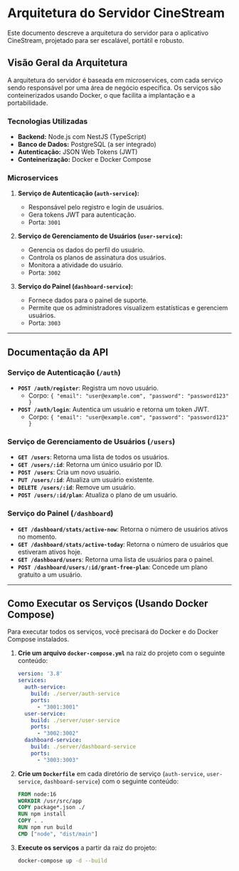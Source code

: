 # Arquitetura do Servidor CineStream

Este documento descreve a arquitetura do servidor para o aplicativo CineStream, projetado para ser escalável, portátil e robusto.

## Visão Geral da Arquitetura

A arquitetura do servidor é baseada em microservices, com cada serviço sendo responsável por uma área de negócio específica. Os serviços são conteinerizados usando Docker, o que facilita a implantação e a portabilidade.

### Tecnologias Utilizadas

- **Backend:** Node.js com NestJS (TypeScript)
- **Banco de Dados:** PostgreSQL (a ser integrado)
- **Autenticação:** JSON Web Tokens (JWT)
- **Conteinerização:** Docker e Docker Compose

### Microservices

1.  **Serviço de Autenticação (`auth-service`):**
    -   Responsável pelo registro e login de usuários.
    -   Gera tokens JWT para autenticação.
    -   Porta: `3001`

2.  **Serviço de Gerenciamento de Usuários (`user-service`):**
    -   Gerencia os dados do perfil do usuário.
    -   Controla os planos de assinatura dos usuários.
    -   Monitora a atividade do usuário.
    -   Porta: `3002`

3.  **Serviço do Painel (`dashboard-service`):**
    -   Fornece dados para o painel de suporte.
    -   Permite que os administradores visualizem estatísticas e gerenciem usuários.
    -   Porta: `3003`

---

## Documentação da API

### Serviço de Autenticação (`/auth`)

-   **`POST /auth/register`**: Registra um novo usuário.
    -   Corpo: `{ "email": "user@example.com", "password": "password123" }`
-   **`POST /auth/login`**: Autentica um usuário e retorna um token JWT.
    -   Corpo: `{ "email": "user@example.com", "password": "password123" }`

### Serviço de Gerenciamento de Usuários (`/users`)

-   **`GET /users`**: Retorna uma lista de todos os usuários.
-   **`GET /users/:id`**: Retorna um único usuário por ID.
-   **`POST /users`**: Cria um novo usuário.
-   **`PUT /users/:id`**: Atualiza um usuário existente.
-   **`DELETE /users/:id`**: Remove um usuário.
-   **`POST /users/:id/plan`**: Atualiza o plano de um usuário.

### Serviço do Painel (`/dashboard`)

-   **`GET /dashboard/stats/active-now`**: Retorna o número de usuários ativos no momento.
-   **`GET /dashboard/stats/active-today`**: Retorna o número de usuários que estiveram ativos hoje.
-   **`GET /dashboard/users`**: Retorna uma lista de usuários para o painel.
-   **`POST /dashboard/users/:id/grant-free-plan`**: Concede um plano gratuito a um usuário.

---

## Como Executar os Serviços (Usando Docker Compose)

Para executar todos os serviços, você precisará do Docker e do Docker Compose instalados.

1.  **Crie um arquivo `docker-compose.yml`** na raiz do projeto com o seguinte conteúdo:

    ```yaml
    version: '3.8'
    services:
      auth-service:
        build: ./server/auth-service
        ports:
          - "3001:3001"
      user-service:
        build: ./server/user-service
        ports:
          - "3002:3002"
      dashboard-service:
        build: ./server/dashboard-service
        ports:
          - "3003:3003"
    ```

2.  **Crie um `Dockerfile`** em cada diretório de serviço (`auth-service`, `user-service`, `dashboard-service`) com o seguinte conteúdo:

    ```dockerfile
    FROM node:16
    WORKDIR /usr/src/app
    COPY package*.json ./
    RUN npm install
    COPY . .
    RUN npm run build
    CMD ["node", "dist/main"]
    ```

3.  **Execute os serviços** a partir da raiz do projeto:

    ```bash
    docker-compose up -d --build
    ```
